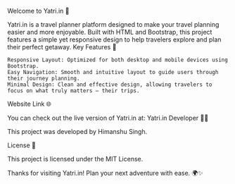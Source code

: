 Welcome to Yatri.in 🚀

Yatri.in is a travel planner platform designed to make your travel planning easier and more enjoyable. Built with HTML and Bootstrap, this project features a simple yet responsive design to help travelers explore and plan their perfect getaway.
Key Features 🌟

    Responsive Layout: Optimized for both desktop and mobile devices using Bootstrap.
    Easy Navigation: Smooth and intuitive layout to guide users through their journey planning.
    Minimal Design: Clean and effective design, allowing travelers to focus on what truly matters – their trips.

Website Link 🌐

You can check out the live version of Yatri.in at:
Yatri.in
Developer 👨‍💻

This project was developed by Himanshu Singh.

License 📜

This project is licensed under the MIT License.

Thanks for visiting Yatri.in! Plan your next adventure with ease. 🌍✨
